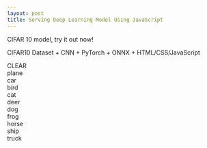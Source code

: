 ```yaml
---
layout: post
title: Serving Deep Learning Model Using JavaScript
---
```


CIFAR 10 model, try it out now!

CIFAR10 Dataset + CNN + PyTorch + ONNX + HTML/CSS/JavaScript


<html>
  <head>
    <link rel="stylesheet" href="{{ site.baseurl }}/data/2021-12-05-Serving-Deep-Learning-Model-Using-JavaScript/cifar_model_page_style.css" />
  </head>
  <body>
    <div class="card elevation">
      <canvas
        class="canvas elevation"
        id="canvas"
        width="280"
        height="280"
      ></canvas>
      <div class="button" id="clear-button">CLEAR</div>
      <div class="predictions">
        <div class="prediction-col" id="prediction-0">
          <div class="prediction-bar-container">
            <div class="prediction-bar"></div>
          </div>
          <div class="prediction-number">plane</div>
        </div>
        <div class="prediction-col" id="prediction-1">
          <div class="prediction-bar-container">
            <div class="prediction-bar"></div>
          </div>
          <div class="prediction-number">car</div>
        </div>
        <div class="prediction-col" id="prediction-2">
          <div class="prediction-bar-container">
            <div class="prediction-bar"></div>
          </div>
          <div class="prediction-number">bird</div>
        </div>
        <div class="prediction-col" id="prediction-3">
          <div class="prediction-bar-container">
            <div class="prediction-bar"></div>
          </div>
          <div class="prediction-number">cat</div>
        </div>
        <div class="prediction-col" id="prediction-4">
          <div class="prediction-bar-container">
            <div class="prediction-bar"></div>
          </div>
          <div class="prediction-number">deer</div>
        </div>
        <div class="prediction-col" id="prediction-5">
          <div class="prediction-bar-container">
            <div class="prediction-bar"></div>
          </div>
          <div class="prediction-number">dog</div>
        </div>
        <div class="prediction-col" id="prediction-6">
          <div class="prediction-bar-container">
            <div class="prediction-bar"></div>
          </div>
          <div class="prediction-number">frog</div>
        </div>
        <div class="prediction-col" id="prediction-7">
          <div class="prediction-bar-container">
            <div class="prediction-bar"></div>
          </div>
          <div class="prediction-number">horse</div>
        </div>
        <div class="prediction-col" id="prediction-8">
          <div class="prediction-bar-container">
            <div class="prediction-bar"></div>
          </div>
          <div class="prediction-number">ship</div>
        </div>
        <div class="prediction-col" id="prediction-9">
          <div class="prediction-bar-container">
            <div class="prediction-bar"></div>
          </div>
          <div class="prediction-number">truck</div>
        </div>
      </div>
    </div>
    <script src="https://cdn.jsdelivr.net/npm/onnxjs/dist/onnx.min.js"></script>
    <script src="{{ site.baseurl }}/data/2021-12-05-Serving-Deep-Learning-Model-Using-JavaScript/script.js"></script>
  </body>
</html>
